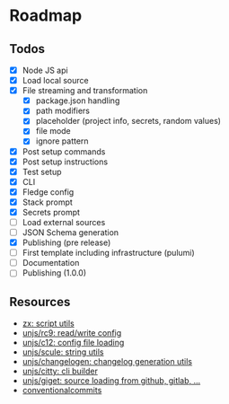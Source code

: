 # Roadmap

## Todos

- [x] Node JS api
- [x] Load local source
- [x] File streaming and transformation
  - [x] package.json handling
  - [x] path modifiers
  - [x] placeholder (project info, secrets, random values)
  - [x] file mode
  - [x] ignore pattern
- [x] Post setup commands
- [x] Post setup instructions
- [x] Test setup
- [x] CLI
- [x] Fledge config
- [x] Stack prompt
- [x] Secrets prompt
- [ ] Load external sources
- [ ] JSON Schema generation
- [x] Publishing (pre release)
- [ ] First template including infrastructure (pulumi)
- [ ] Documentation
- [ ] Publishing (1.0.0)

## Resources

- [zx: script utils](https://github.com/google/zx)
- [unjs/rc9: read/write config](https://unjs.io/packages/rc9)
- [unjs/c12: config file loading](https://unjs.io/packages/c12)
- [unjs/scule: string utils](https://unjs.io/packages/scule)
- [unjs/changelogen: changelog generation utils](https://unjs.io/packages/changelogen)
- [unjs/citty: cli builder](https://unjs.io/packages/citty)
- [unjs/giget: source loading from github, gitlab, ...](https://unjs.io/packages/giget)
- [conventionalcommits](https://www.conventionalcommits.org/)
